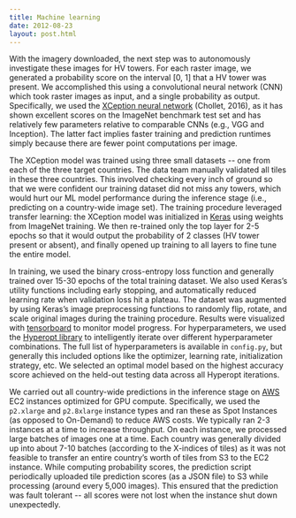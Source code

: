```yaml
---
title: Machine learning
date: 2012-08-23
layout: post.html
---
```


With the imagery downloaded, the next step was to autonomously investigate these images for HV towers. For each raster image, we generated a probability score on the interval [0, 1] that a HV tower was present. We accomplished this using a convolutional neural network (CNN) which took raster images as input, and a single probability as output. Specifically, we used the [XCeption neural network](https://arxiv.org/abs/1610.02357) (Chollet, 2016), as it has shown excellent scores on the ImageNet benchmark test set and has relatively few parameters relative to comparable CNNs (e.g., VGG and Inception). The latter fact implies faster training and prediction runtimes simply because there are fewer point computations per image.

The XCeption model was trained using three small datasets -- one from each of the three target countries. The data team manually validated all tiles in these three countries. This involved checking every inch of ground so that we were confident our training dataset did not miss any towers, which would hurt our ML model performance during the inference stage (i.e., predicting on a country-wide image set). The training procedure leveraged transfer learning: the XCeption model was initialized in [Keras](https://keras.io/) using weights from ImageNet training. We then re-trained only the top layer for 2-5 epochs so that it would output the probability of 2 classes (HV tower present or absent), and finally opened up training to all layers to fine tune the entire model.

In training, we used the binary cross-entropy loss function and generally trained over 15-30 epochs of the total training dataset. We also used Keras’s utility functions including early stopping, and automatically reduced learning rate when validation loss hit a plateau. The dataset was augmented by using Keras’s image preprocessing functions to randomly flip, rotate, and scale original images during the training procedure. Results were visualized with [tensorboard](https://github.com/tensorflow/tensorboard) to monitor model progress. For hyperparameters, we used the [Hyperopt library](https://github.com/hyperopt/hyperopt) to intelligently iterate over different hyperparameter combinations. The full list of hyperparameters is available in `config.py`, but generally this included options like the optimizer, learning rate, initialization strategy, etc. We selected an optimal model based on the highest accuracy score achieved on the held-out testing data across all Hyperopt iterations.

We carried out all country-wide predictions in the inference stage on [AWS](https://aws.amazon.com/) EC2 instances optimized for GPU compute. Specifically, we used the `p2.xlarge` and `p2.8xlarge` instance types and ran these as Spot Instances (as opposed to On-Demand) to reduce AWS costs. We typically ran 2-3 instances at a time to increase throughput. On each instance, we processed large batches of images one at a time. Each country was generally divided up into about 7-10 batches (according to the X-indices of tiles) as it was not feasible to transfer an entire country’s worth of tiles from S3 to the EC2 instance. While computing probability scores, the prediction script periodically uploaded tile prediction scores (as a JSON file) to S3 while processing (around every 5,000 images). This ensured that the prediction was fault tolerant -- all scores were not lost when the instance shut down unexpectedly.
